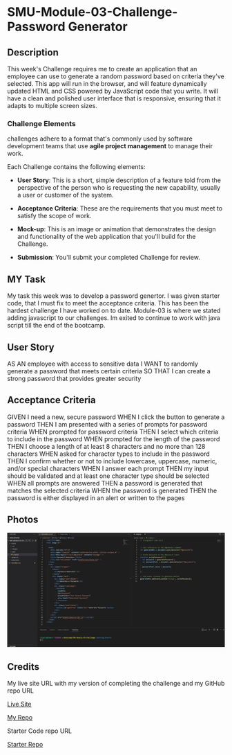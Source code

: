 # SMU-Module-03-Challenge-Password Generator

## Description

This week's Challenge requires me to create an application that an employee can use to generate a random password based on criteria they've selected. This app will run in the browser, and will feature dynamically updated HTML and CSS powered by JavaScript code that you write. It will have a clean and polished user interface that is responsive, ensuring that it adapts to multiple screen sizes.

### Challenge Elements

challenges adhere to a format that's commonly used by software development teams that use **agile project management** to manage their work.

Each Challenge contains the following elements:

* **User Story**: This is a short, simple description of a feature told from the perspective of the person who is requesting the new capability, usually a user or customer of the system.
* **Acceptance Criteria**: These are the requirements that you must meet to satisfy the scope of work.
* **Mock-up**: This is an image or animation that demonstrates the design and functionality of the web application that you'll build for the Challenge.

* **Submission**: You'll submit your completed Challenge for review.

## MY Task

My task this week was to develop a password genertor. I was given starter code, that I must fix to meet the acceptance criteria. This has been the hardest challenge I have worked on to date. Module-03 is where we stated adding javascript to our challenges. Im exited to continue to work with java script till the end of the bootcamp.  

## User Story

AS AN employee with access to sensitive data
I WANT to randomly generate a password that meets certain criteria
SO THAT I can create a strong password that provides greater security

## Acceptance Criteria

GIVEN I need a new, secure password
WHEN I click the button to generate a password
THEN I am presented with a series of prompts for password criteria
WHEN prompted for password criteria
THEN I select which criteria to include in the password
WHEN prompted for the length of the password
THEN I choose a length of at least 8 characters and no more than 128 characters
WHEN asked for character types to include in the password
THEN I confirm whether or not to include lowercase, uppercase, numeric, and/or special characters
WHEN I answer each prompt
THEN my input should be validated and at least one character type should be selected
WHEN all prompts are answered
THEN a password is generated that matches the selected criteria
WHEN the password is generated
THEN the password is either displayed in an alert or written to the pages

## Photos

<img width="1000" src="https://raw.githubusercontent.com/JEmmert10/SMU-Module-03-Challenge/main/Assets/images/vscode.jpg">

## Credits

My live site URL with my version of completing the challenge and my GitHub repo URL

[Live Site ](https://jemmert10.github.io/SMU-Module-03-Challenge/)

[My Repo ](https://github.com/JEmmert10/SMU-Module-03-Challenge)


Starter Code repo URL

[Starter Repo ](https://github.com/coding-boot-camp/friendly-parakeet)





